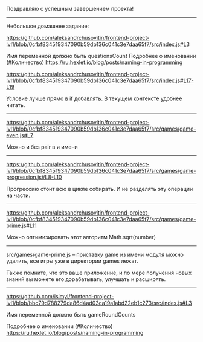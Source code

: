 Поздравляю с успешным завершением проекта!

---

Небольшое домашнее задание:

https://github.com/aleksandrchusovitin/frontend-project-lvl1/blob/0cfbf834519347090b59db136c041c3e7daa65f7/src/index.js#L3

Имя переменной должно быть questionsCount
Подробнее о именовании (#Количество) https://ru.hexlet.io/blog/posts/naming-in-programming

https://github.com/aleksandrchusovitin/frontend-project-lvl1/blob/0cfbf834519347090b59db136c041c3e7daa65f7/src/index.js#L17-L19

Условие лучше прямо в if добавлять. В текущем контексте удобнее читать.

---

https://github.com/aleksandrchusovitin/frontend-project-lvl1/blob/0cfbf834519347090b59db136c041c3e7daa65f7/src/games/game-even.js#L7

Можно и без pair в и имени

---

https://github.com/aleksandrchusovitin/frontend-project-lvl1/blob/0cfbf834519347090b59db136c041c3e7daa65f7/src/games/game-progression.js#L8-L10

Прогрессию стоит всю в цикле собирать. И не разделять эту операции на части.

---

https://github.com/aleksandrchusovitin/frontend-project-lvl1/blob/0cfbf834519347090b59db136c041c3e7daa65f7/src/games/game-prime.js#L11

Можно оптимизировать этот алгоритм Math.sqrt(number)

---

src/games/game-prime.js – приставку game из имени модуля можно удалить, все игры уже в директории games лежат.

Также помните, что это ваше приложение, и по мере получения новых знаний вы можете его дорабатывать, улучшать и расширять.

---

https://github.com/isimyi/frontend-project-lvl1/blob/bbc79d788279da86d4ad03ca19a1abd22eb1c273/src/index.js#L3

Имя переменной должно быть gameRoundCounts

Подробнее о именовании (#Количество) https://ru.hexlet.io/blog/posts/naming-in-programming
